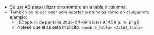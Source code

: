 - Se usa AS para utilizar otro nombre en la tabla o columna. 
- También se puede usar para acortar sentencias como en el siguiente ejemplo:
	- ![[Captura de pantalla 2025-04-08 a la(s) 9.14.59 a. m..png]]
	- Notesé que el as está implícito: `<nombre_tabla> <ALIAS_tabla>`